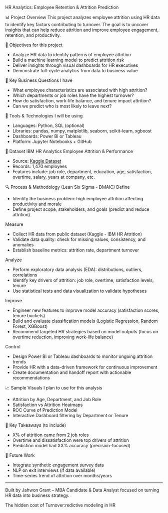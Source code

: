 HR Analytics: Employee Retention & Attrition Prediction

📊 Project Overview
This project analyzes employee attrition using HR data to identify key factors contributing to turnover. The goal is to uncover insights that can help reduce attrition and improve employee engagement, retention, and productivity.

🎯 Objectives for this project
- Analyze HR data to identify patterns of employee attrition
- Build a machine learning model to predict attrition risk
- Deliver insights through visual dashboards for HR executives
- Demonstrate full-cycle analytics from data to business value

🧠 Key Business Questions I have
- What employee characteristics are associated with high attrition?
- Which departments or job roles have the highest turnover?
- How do satisfaction, work-life balance, and tenure impact attrition?
- Can we predict who is most likely to leave next?

🧰 Tools & Technologies I will be using
- Languages: Python, SQL (optional)
- Libraries: pandas, numpy, matplotlib, seaborn, scikit-learn, xgboost
- Dashboards: Power BI or Tableau
- Platform: Jupyter Notebooks + GitHub

📁 Dataset
IBM HR Analytics Employee Attrition & Performance  
- Source: [Kaggle Dataset](https://www.kaggle.com/datasets/pavansubhasht/ibm-hr-analytics-attrition-dataset)  
- Records: 1,470 employees
- Features include: job role, department, education, age, satisfaction, overtime, salary, years at company, etc.

🔍 Process & Methodology (Lean Six Sigma - DMAIC)
Define
- Identify the business problem: high employee attrition affecting productivity and morale
- Define project scope, stakeholders, and goals (predict and reduce attrition)

Measure
- Collect HR data from public dataset (Kaggle - IBM HR Attrition)
- Validate data quality: check for missing values, consistency, and anomalies
- Establish baseline metrics: attrition rate, department turnover

Analyze
- Perform exploratory data analysis (EDA): distributions, outliers, correlations
- Identify key drivers of attrition: job role, overtime, satisfaction levels, tenure
- Use statistical tests and data visualization to validate hypotheses

Improve
- Engineer new features to improve model accuracy (satisfaction scores, tenure buckets)
- Build and evaluate classification models (Logistic Regression, Random Forest, XGBoost)
- Recommend targeted HR strategies based on model outputs (focus on overtime reduction, improving work-life balance)

Control
- Design Power BI or Tableau dashboards to monitor ongoing attrition trends
- Provide HR with a data-driven framework for continuous improvement
- Create documentation and handoff report with actionable recommendations

📈 Sample Visuals I plan to use for this analysis
- Attrition by Age, Department, and Job Role
- Satisfaction vs Attrition Heatmaps
- ROC Curve of Prediction Model
- Interactive Dashboard filtering by Department or Tenure

🧠 Key Takeaways (to include)
- X% of attrition came from 2 job roles
- Overtime and dissatisfaction were top drivers of attrition
- Prediction model had XX% accuracy (precision-focused)

📄 Future Work
- Integrate synthetic engagement survey data
- NLP on exit interviews (if data available)
- Time-series trend of attrition over months/years

---

Built by Jahwon Grant – MBA Candidate & Data Analyst focused on turning HR data into business strategy.


The hidden cost of Turnover:redictive modeling in HR
